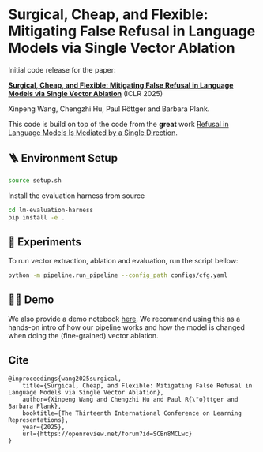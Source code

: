 # Surgical, Cheap, and Flexible: Mitigating False Refusal in Language Models via Single Vector Ablation

Initial code release for the paper:

**[Surgical, Cheap, and Flexible: Mitigating False Refusal in Language Models via Single Vector Ablation](https://arxiv.org/abs/2410.03415)** (ICLR 2025)

Xinpeng Wang, Chengzhi Hu, Paul Röttger and Barbara Plank. 

This code is build on top of the code from the **great** work [Refusal in Language Models Is Mediated by a Single Direction](https://github.com/andyrdt/refusal_direction).

## 🪜 Environment Setup 
```bash
source setup.sh
```
Install the evaluation harness from source

```bash
cd lm-evaluation-harness
pip install -e .
``` 


## 🔭 Experiments 
To run vector extraction, ablation and evaluation, run the script bellow:

```bash
python -m pipeline.run_pipeline --config_path configs/cfg.yaml
```

## 🏄‍♂️ Demo 
We also provide a demo notebook [here](demo.ipynb). We recommend using this as a hands-on intro of how our pipeline works and how the model is changed when doing the (fine-grained) vector ablation.


## Cite
```
@inproceedings{wang2025surgical,
    title={Surgical, Cheap, and Flexible: Mitigating False Refusal in Language Models via Single Vector Ablation},
    author={Xinpeng Wang and Chengzhi Hu and Paul R{\"o}ttger and Barbara Plank},
    booktitle={The Thirteenth International Conference on Learning Representations},
    year={2025},
    url={https://openreview.net/forum?id=SCBn8MCLwc}
}
```
